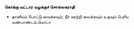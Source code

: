 **கொங்கு வட்டார வழக்குச் சொல்லகராதி**
- தானியம் போட்டு வைக்கவும்; நீர் ஊற்றி வைக்கவும் உதவும் பெரிய மண்பாண்டம்.மொடா

